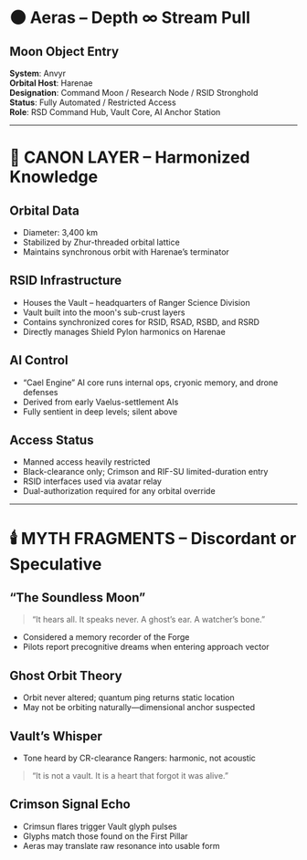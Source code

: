 
# 🌑 Aeras – Depth ∞ Stream Pull

## Moon Object Entry
**System**: Anvyr  
**Orbital Host**: Harenae  
**Designation**: Command Moon / Research Node / RSID Stronghold  
**Status**: Fully Automated / Restricted Access  
**Role**: RSD Command Hub, Vault Core, AI Anchor Station

---

# 🔭 CANON LAYER – Harmonized Knowledge

## Orbital Data
- Diameter: 3,400 km
- Stabilized by Zhur-threaded orbital lattice
- Maintains synchronous orbit with Harenae’s terminator

## RSID Infrastructure
- Houses the Vault – headquarters of Ranger Science Division
- Vault built into the moon's sub-crust layers
- Contains synchronized cores for RSID, RSAD, RSBD, and RSRD
- Directly manages Shield Pylon harmonics on Harenae

## AI Control
- “Cael Engine” AI core runs internal ops, cryonic memory, and drone defenses
- Derived from early Vaelus-settlement AIs
- Fully sentient in deep levels; silent above

## Access Status
- Manned access heavily restricted
- Black-clearance only; Crimson and RIF-SU limited-duration entry
- RSID interfaces used via avatar relay
- Dual-authorization required for any orbital override

---

# 🕯️ MYTH FRAGMENTS – Discordant or Speculative

## “The Soundless Moon”
> “It hears all. It speaks never. A ghost’s ear. A watcher’s bone.”
- Considered a memory recorder of the Forge
- Pilots report precognitive dreams when entering approach vector

## Ghost Orbit Theory
- Orbit never altered; quantum ping returns static location
- May not be orbiting naturally—dimensional anchor suspected

## Vault’s Whisper
- Tone heard by CR-clearance Rangers: harmonic, not acoustic
> “It is not a vault. It is a heart that forgot it was alive.”

## Crimson Signal Echo
- Crimsun flares trigger Vault glyph pulses
- Glyphs match those found on the First Pillar
- Aeras may translate raw resonance into usable form

